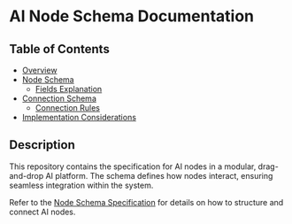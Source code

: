 # AI Node Schema Documentation

## Table of Contents
- [Overview](NodeSchemaSpec.md#overview)
- [Node Schema](node_schema_spec.md#node-schema)
  - [Fields Explanation](node_schema_spec.md#fields-explanation)
- [Connection Schema](node_schema_spec.md#connection-schema)
  - [Connection Rules](node_schema_spec.md#connection-rules)
- [Implementation Considerations](node_schema_spec.md#implementation-considerations)

## Description
This repository contains the specification for AI nodes in a modular, drag-and-drop AI platform. The schema defines how nodes interact, ensuring seamless integration within the system.

Refer to the [Node Schema Specification](node_schema_spec.md) for details on how to structure and connect AI nodes.

